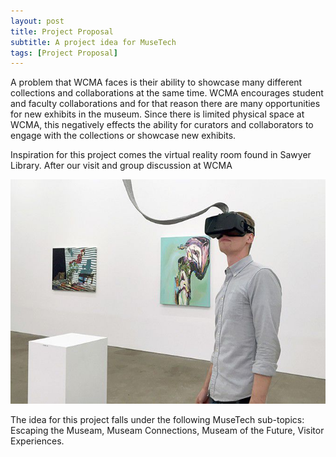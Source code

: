 ```yaml
---
layout: post
title: Project Proposal
subtitle: A project idea for MuseTech
tags: [Project Proposal]
---
```


A problem that WCMA faces is their ability to showcase many different collections and collaborations at the same time. WCMA encourages student and faculty collaborations and for that reason there are many opportunities for new exhibits in the museum. Since there is limited physical space at WCMA, this negatively effects the ability for curators and collaborators to engage with the collections or showcase new exhibits.

Inspiration for this project comes the virtual reality room found in Sawyer Library. After our visit and group discussion at WCMA

![Virtual](/img/virtual_reality.jpg)


The idea for this project falls under the following MuseTech sub-topics: Escaping the Museam, Museam Connections, Museam of the Future, Visitor Experiences.
